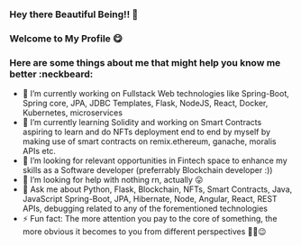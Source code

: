 ### Hey there Beautiful Being!! 👋
### Welcome to My Profile 😋
### Here are some things about me that might help you know me better :neckbeard:
<!--
**vishu221b/vishu221b** is a ✨ _special_ ✨ repository because its `README.md` (this file) appears on your GitHub profile.

Here are some ideas to get you started:
-->
- 🔭 I’m currently working on Fullstack Web technologies like Spring-Boot, Spring core, JPA, JDBC Templates, Flask, NodeJS, React, Docker, Kubernetes, microservices
- 🌱 I’m currently learning Solidity and working on Smart Contracts aspiring to learn and do NFTs deployment end to end by myself by making use of smart contracts on remix.ethereum, ganache, moralis APIs etc.
- 👯 I’m looking for relevant opportunities in Fintech space to enhance my skills as a Software developer (preferrably Blockchain developer :)) 
- 🤔 I’m looking for help with nothing rn, actually 😛
- 💬 Ask me about Python, Flask, Blockchain, NFTs, Smart Contracts, Java, JavaScript Spring-Boot, JPA, Hibernate, Node, Angular, React, REST APIs, debugging related to any of the forementioned technologies 
- ⚡ Fun fact: The more attention you pay to the core of something, the more obvious it becomes to you from different perspectives ✌🏻😉  


<!--
### Hi there 👋

[![Welcome Friend](/counter.svg)](http://.com/)
- 📫 How to reach me: ...
- 😄 Pronouns: ...
<table>
  <thead>
    <tr>
      <th><h3 style="text-align: left;">Find me</h3></th>
      <th><h3 style="text-align: left;">Join me</h3></th>
    </tr>
  </thead>
  <tbody>
    <tr>
      <td valign="top" width="49%">
        <ul>
          <li>🐦 Twitter: <a href="https://twitter.com/s">https://twitter.com/s</a></li>
          <li>🖥 Organization: <a href="http://cerebralx.com/">http://cerebralx.com/</a></li>
          <li>📝 Blog: <a href="http://.com/">http://.com/</a></li>
          <li>🅼 Medium: <a href="https://medium.com/@.">https://medium.com/@.</a></li>
          <li>🅳 Dev.to: <a href="https://dev.to/">https://dev.to/</a></li>
        </ul>
      </td>
      <td valign="top" width="49%">
        <li>🔭 I’m currently working on <strong>Publishing Code Tutorials</strong>.</li>
        <li>🌱 I’m currently learning <strong>Golang</strong></li>
        <li>👯 I’m looking to collaborate on <strong>open source</strong>.</li>
        <li>🤔 I’m looking for contribtors for <strong></strong>.</li>
        <li>💬 Ask me about <strong>Python, Data Engineering, GatsbyJS</strong>.</li>
      </td>
    </tr>
  </tbody>
</table>
-->
